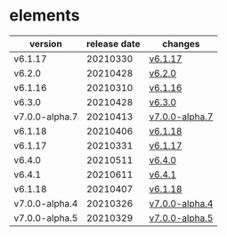 # elements	


|version|release date|changes|
|---|---|---|
|v6.1.17|20210330|[v6.1.17](./v6.1.17-20210330.md)|
|v6.2.0|20210428|[v6.2.0](./v6.2.0-20210428.md)|
|v6.1.16|20210310|[v6.1.16](./v6.1.16-20210310.md)|
|v6.3.0|20210428|[v6.3.0](./v6.3.0-20210428.md)|
|v7.0.0-alpha.7|20210413|[v7.0.0-alpha.7](./v7.0.0-alpha.7-20210413.md)|
|v6.1.18|20210406|[v6.1.18](./v6.1.18-20210406.md)|
|v6.1.17|20210331|[v6.1.17](./v6.1.17-20210331.md)|
|v6.4.0|20210511|[v6.4.0](./v6.4.0-20210511.md)|
|v6.4.1|20210611|[v6.4.1](./v6.4.1-20210611.md)|
|v6.1.18|20210407|[v6.1.18](./v6.1.18-20210407.md)|
|v7.0.0-alpha.4|20210326|[v7.0.0-alpha.4](./v7.0.0-alpha.4-20210326.md)|
|v7.0.0-alpha.5|20210329|[v7.0.0-alpha.5](./v7.0.0-alpha.5-20210329.md)|
